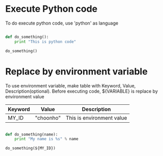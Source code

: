 # Execute Python code

To do execute python code, use 'python' as language

~~~python

def do_something():
    print "This is python code"

do_something()
~~~

# Replace by environment variable

To use environment variable, make table with Keyword, Value, Description(optional).
Before executing code, ${VARIABLE} is replace by environment value

Keyword | Value | Description
---- | ---- | ----
MY_ID | "choonho" | This is environment value


~~~python

def do_something(name):
    print "My name is %s" % name

do_something(${MY_ID})
~~~
